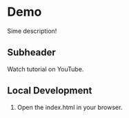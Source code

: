 # Demo

Sime description!

## Subheader

Watch tutorial on YouTube.

## Local Development

1. Open the index.html in your browser.